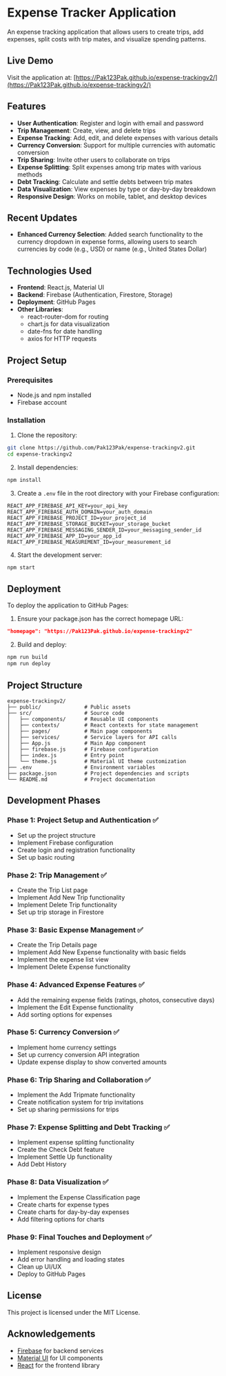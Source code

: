 # Expense Tracker Application

An expense tracking application that allows users to create trips, add expenses, split costs with trip mates, and visualize spending patterns.

## Live Demo

Visit the application at: [https://Pak123Pak.github.io/expense-trackingv2/](https://Pak123Pak.github.io/expense-trackingv2/)

## Features

- **User Authentication**: Register and login with email and password
- **Trip Management**: Create, view, and delete trips
- **Expense Tracking**: Add, edit, and delete expenses with various details
- **Currency Conversion**: Support for multiple currencies with automatic conversion
- **Trip Sharing**: Invite other users to collaborate on trips
- **Expense Splitting**: Split expenses among trip mates with various methods
- **Debt Tracking**: Calculate and settle debts between trip mates
- **Data Visualization**: View expenses by type or day-by-day breakdown
- **Responsive Design**: Works on mobile, tablet, and desktop devices

## Recent Updates

- **Enhanced Currency Selection**: Added search functionality to the currency dropdown in expense forms, allowing users to search currencies by code (e.g., USD) or name (e.g., United States Dollar)

## Technologies Used

- **Frontend**: React.js, Material UI
- **Backend**: Firebase (Authentication, Firestore, Storage)
- **Deployment**: GitHub Pages
- **Other Libraries**: 
  - react-router-dom for routing
  - chart.js for data visualization
  - date-fns for date handling
  - axios for HTTP requests

## Project Setup

### Prerequisites

- Node.js and npm installed
- Firebase account

### Installation

1. Clone the repository:

```bash
git clone https://github.com/Pak123Pak/expense-trackingv2.git
cd expense-trackingv2
```

2. Install dependencies:

```bash
npm install
```

3. Create a `.env` file in the root directory with your Firebase configuration:

```
REACT_APP_FIREBASE_API_KEY=your_api_key
REACT_APP_FIREBASE_AUTH_DOMAIN=your_auth_domain
REACT_APP_FIREBASE_PROJECT_ID=your_project_id
REACT_APP_FIREBASE_STORAGE_BUCKET=your_storage_bucket
REACT_APP_FIREBASE_MESSAGING_SENDER_ID=your_messaging_sender_id
REACT_APP_FIREBASE_APP_ID=your_app_id
REACT_APP_FIREBASE_MEASUREMENT_ID=your_measurement_id
```

4. Start the development server:

```bash
npm start
```

## Deployment

To deploy the application to GitHub Pages:

1. Ensure your package.json has the correct homepage URL:

```json
"homepage": "https://Pak123Pak.github.io/expense-trackingv2"
```

2. Build and deploy:

```bash
npm run build
npm run deploy
```

## Project Structure

```
expense-trackingv2/
├── public/              # Public assets
├── src/                 # Source code
│   ├── components/      # Reusable UI components
│   ├── contexts/        # React contexts for state management
│   ├── pages/           # Main page components
│   ├── services/        # Service layers for API calls
│   ├── App.js           # Main App component
│   ├── firebase.js      # Firebase configuration
│   ├── index.js         # Entry point
│   └── theme.js         # Material UI theme customization
├── .env                 # Environment variables
├── package.json         # Project dependencies and scripts
└── README.md            # Project documentation
```

## Development Phases

### Phase 1: Project Setup and Authentication ✅
- Set up the project structure
- Implement Firebase configuration
- Create login and registration functionality
- Set up basic routing

### Phase 2: Trip Management ✅
- Create the Trip List page
- Implement Add New Trip functionality
- Implement Delete Trip functionality
- Set up trip storage in Firestore

### Phase 3: Basic Expense Management ✅
- Create the Trip Details page
- Implement Add New Expense functionality with basic fields
- Implement the expense list view
- Implement Delete Expense functionality

### Phase 4: Advanced Expense Features ✅
- Add the remaining expense fields (ratings, photos, consecutive days)
- Implement the Edit Expense functionality
- Add sorting options for expenses

### Phase 5: Currency Conversion ✅
- Implement home currency settings
- Set up currency conversion API integration
- Update expense display to show converted amounts

### Phase 6: Trip Sharing and Collaboration ✅
- Implement the Add Tripmate functionality
- Create notification system for trip invitations
- Set up sharing permissions for trips

### Phase 7: Expense Splitting and Debt Tracking ✅
- Implement expense splitting functionality
- Create the Check Debt feature
- Implement Settle Up functionality
- Add Debt History

### Phase 8: Data Visualization ✅
- Implement the Expense Classification page
- Create charts for expense types
- Create charts for day-by-day expenses
- Add filtering options for charts

### Phase 9: Final Touches and Deployment ✅
- Implement responsive design
- Add error handling and loading states
- Clean up UI/UX
- Deploy to GitHub Pages

## License

This project is licensed under the MIT License.

## Acknowledgements

- [Firebase](https://firebase.google.com/) for backend services
- [Material UI](https://mui.com/) for UI components
- [React](https://reactjs.org/) for the frontend library